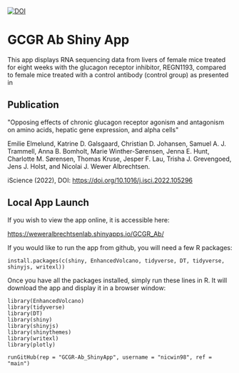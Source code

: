 [![DOI](https://zenodo.org/badge/528001746.svg)](https://zenodo.org/badge/latestdoi/528001746)

# GCGR Ab Shiny App

This app displays RNA sequencing data from livers of female mice treated for eight weeks with the glucagon receptor inhibitor, REGN1193, 
compared to female mice treated with a control antibody (control group) as presented in

## Publication

"Opposing effects of chronic glucagon receptor agonism and antagonism on amino acids, hepatic gene expression, and alpha cells"

Emilie Elmelund, Katrine D. Galsgaard, Christian D. Johansen, Samuel A. J. Trammell, Anna B. Bomholt, Marie Winther-Sørensen, Jenna E. Hunt, Charlotte M. Sørensen, Thomas Kruse, Jesper F. Lau, Trisha J. Grevengoed, Jens J. Holst, and Nicolai J. Wewer Albrechtsen.

iScience (2022), DOI: https://doi.org/10.1016/j.isci.2022.105296

## Local App Launch
If you wish to view the app online, it is accessible here:
  
https://weweralbrechtsenlab.shinyapps.io/GCGR_Ab/

If you would like to run the app from github, you will need a few R packages:

```{r}
install.packages(c(shiny, EnhancedVolcano, tidyverse, DT, tidyverse, shinyjs, writexl))
```

Once you have all the packages installed, simply run these lines in R. It will download the app and display it in a browser window:

```{r}
library(EnhancedVolcano)
library(tidyverse)
library(DT)
library(shiny)
library(shinyjs)
library(shinythemes) 
library(writexl)
library(plotly)

runGitHub(rep = "GCGR-Ab_ShinyApp", username = "nicwin98", ref = "main")
```
